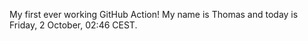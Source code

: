 My first ever working GitHub Action!
My name is Thomas and today is Friday, 2 October, 02:46 CEST. 
